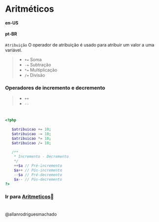 # Aritméticos               

#### en-US


#### pt-BR
`Atribuição` O operador de atribuição é usado para atribuir um valor a uma variável.

> * `+=` Soma 
> * `-=` Subtração
> * `*=` Multiplicação
> * `/=` Divisão

### Operadores de incremento e decremento
> * `++`
> * `--`


#

```php
<?php
 
   $atribuicao += 10;
   $atribuicao -= 10;
   $atribuicao *= 10; 
   $atribuicao /= 10;
   
   /**
    * Incremento - Decremento 
    */
    ++$a // Pré-incremento
    $a++ // Pós-incremento
    --$a // Pré-decremento
    $a-- // Pós-decremento
?>
```


### Ir para [Aritmeticos](/2Aritmeticos.md)🚀

#
@allanrodriguesmachado